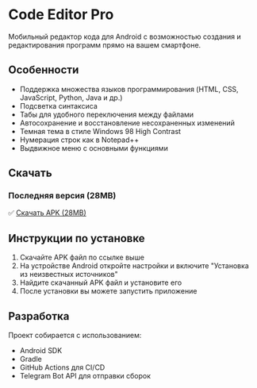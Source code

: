# Code Editor Pro

Мобильный редактор кода для Android с возможностью создания и редактирования программ прямо на вашем смартфоне.

## Особенности

- Поддержка множества языков программирования (HTML, CSS, JavaScript, Python, Java и др.)
- Подсветка синтаксиса
- Табы для удобного переключения между файлами
- Автосохранение и восстановление несохраненных изменений
- Темная тема в стиле Windows 98 High Contrast
- Нумерация строк как в Notepad++
- Выдвижное меню с основными функциями

## Скачать

### Последняя версия (28MB)

✅ [Скачать APK (28MB)](https://github.com/hxjdjkzfh/CodeEditorPro/releases/latest/download/code-editor-full.apk)

## Инструкции по установке

1. Скачайте APK файл по ссылке выше
2. На устройстве Android откройте настройки и включите "Установка из неизвестных источников"
3. Найдите скачанный APK файл и установите его
4. После установки вы можете запустить приложение

## Разработка

Проект собирается с использованием:
- Android SDK
- Gradle
- GitHub Actions для CI/CD
- Telegram Bot API для отправки сборок
